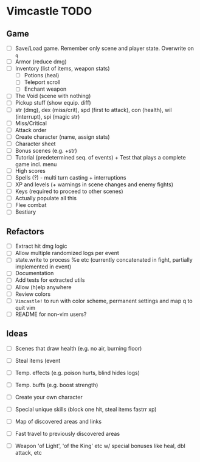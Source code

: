 # Vimcastle TODO

## Game

* [ ] Save/Load game. Remember only scene and player state. Overwrite on `q`
* [ ] Armor (reduce dmg)
* [ ] Inventory (list of items, weapon stats)
  * [ ] Potions (heal)
  * [ ] Teleport scroll
  * [ ] Enchant weapon
* [ ] The Void (scene with nothing)
* [ ] Pickup stuff (show equip. diff)
* [ ] str (dmg), dex (miss/crit), spd (first to attack), con (health), wil (interrupt), spi (magic str)
* [ ] Miss/Critical
* [ ] Attack order
* [ ] Create character (name, assign stats)
* [ ] Character sheet
* [ ] Bonus scenes (e.g. +str)
* [ ] Tutorial (predetermined seq. of events) + Test that plays a complete game incl. menu
* [ ] High scores
* [ ] Spells (?) - multi turn casting + interruptions
* [ ] XP and levels (+ warnings in scene changes and enemy fights)
* [ ] Keys (required to proceed to other scenes)
* [ ] Actually populate all this
* [ ] Flee combat
* [ ] Bestiary

## Refactors

* [ ] Extract hit dmg logic
* [ ] Allow multiple randomized logs per event
* [ ] state.write to process %e etc (currently concatenated in fight, partially implemented in event)
* [ ] Documentation
* [ ] Add tests for extracted utils
* [ ] Allow (h)elp anywhere
* [ ] Review colors
* [ ] `Vimcastle!` to run with color scheme, permanent settings and map q to quit vim
* [ ] README for non-vim users?

## Ideas

* [ ] Scenes that draw health (e.g. no air, burning floor)
* [ ] Steal items (event
* [ ] Temp. effects (e.g. poison hurts, blind hides logs)
* [ ] Temp. buffs (e.g. boost strength)
* [ ] Create your own character
* [ ] Special unique skills (block one hit, steal items  fastrr xp)
* [ ] Map of discovered areas and links
* [ ] Fast travel to previously discovered areas
* [ ] Weapon 'of Light', 'of the King' etc w/ special bonuses like heal, dbl attack, etc

